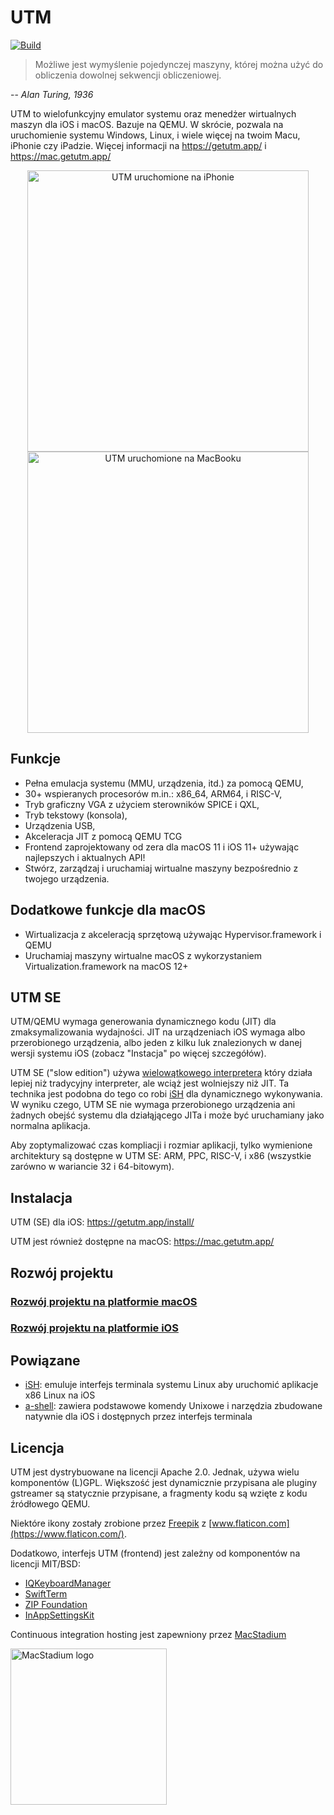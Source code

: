 #  UTM
[![Build](https://github.com/utmapp/UTM/workflows/Build/badge.svg?branch=master&event=push)][1]

> Możliwe jest wymyślenie pojedynczej maszyny, której można użyć do obliczenia dowolnej sekwencji obliczeniowej.

-- <cite>Alan Turing, 1936</cite>

UTM to wielofunkcyjny emulator systemu oraz menedżer wirtualnych maszyn dla iOS i macOS. Bazuje na QEMU. W skrócie, pozwala na uruchomienie systemu Windows, Linux, i wiele więcej na twoim Macu, iPhonie czy iPadzie. Więcej informacji na https://getutm.app/ i https://mac.getutm.app/

<p align="center">
  <img width="450px" alt="UTM uruchomione na iPhonie" src="screen.png">
  <br>
  <img width="450px" alt="UTM uruchomione na MacBooku" src="screenmac.png">
</p>

## Funkcje

* Pełna emulacja systemu (MMU, urządzenia, itd.) za pomocą QEMU,
* 30+ wspieranych procesorów m.in.: x86_64, ARM64, i RISC-V,
* Tryb graficzny VGA z użyciem sterowników SPICE i QXL,
* Tryb tekstowy (konsola),
* Urządzenia USB,
* Akceleracja JIT z pomocą QEMU TCG
* Frontend zaprojektowany od zera dla macOS 11 i iOS 11+ używając najlepszych i aktualnych API!
* Stwórz, zarządzaj i uruchamiaj wirtualne maszyny bezpośrednio z twojego urządzenia.

## Dodatkowe funkcje dla macOS

* Wirtualizacja z akceleracją sprzętową używając Hypervisor.framework i QEMU
* Uruchamiaj maszyny wirtualne macOS z wykorzystaniem Virtualization.framework na macOS 12+

## UTM SE

UTM/QEMU wymaga generowania dynamicznego kodu (JIT) dla zmaksymalizowania wydajności. JIT na urządzeniach iOS wymaga albo przerobionego urządzenia, albo jeden z kilku luk znalezionych w danej wersji systemu iOS (zobacz "Instacja" po więcej szczegółów).

UTM SE ("slow edition") używa [wielowątkowego interpretera][3] który działa lepiej niż tradycyjny interpreter, ale wciąż jest wolniejszy niż JIT. Ta technika jest podobna do tego co robi [iSH][4] dla dynamicznego wykonywania. W wyniku czego, UTM SE nie wymaga przerobionego urządzenia ani żadnych obejść systemu dla działąjącego JITa i może być uruchamiany jako normalna aplikacja.

Aby zoptymalizować czas kompliacji i rozmiar aplikacji, tylko wymienione architektury są dostępne w UTM SE: ARM, PPC, RISC-V, i x86 (wszystkie zarówno w wariancie 32 i 64-bitowym).

## Instalacja

UTM (SE) dla iOS: https://getutm.app/install/

UTM jest również dostępne na macOS: https://mac.getutm.app/

## Rozwój projektu

### [Rozwój projektu na platformie macOS](Documentation/MacDevelopment.md)

### [Rozwój projektu na platformie iOS](Documentation/iOSDevelopment.md)

## Powiązane

* [iSH][4]: emuluje interfejs terminala systemu Linux aby uruchomić aplikacje x86 Linux na iOS
* [a-shell][5]: zawiera podstawowe komendy Unixowe i narzędzia zbudowane natywnie dla iOS i dostępnych przez interfejs terminala

## Licencja

UTM jest dystrybuowane na licencji Apache 2.0. Jednak, używa wielu komponentów (L)GPL. Większość jest dynamicznie przypisana ale pluginy gstreamer są statycznie przypisane, a fragmenty kodu są wzięte z kodu źródłowego QEMU.

Niektóre ikony zostały zrobione przez [Freepik](https://www.freepik.com) z [www.flaticon.com](https://www.flaticon.com/).

Dodatkowo, interfejs UTM (frontend) jest zależny od komponentów na licencji MIT/BSD:

* [IQKeyboardManager](https://github.com/hackiftekhar/IQKeyboardManager)
* [SwiftTerm](https://github.com/migueldeicaza/SwiftTerm)
* [ZIP Foundation](https://github.com/weichsel/ZIPFoundation)
* [InAppSettingsKit](https://github.com/futuretap/InAppSettingsKit)

Continuous integration hosting jest zapewniony przez [MacStadium](https://www.macstadium.com/opensource)

[<img src="https://uploads-ssl.webflow.com/5ac3c046c82724970fc60918/5c019d917bba312af7553b49_MacStadium-developerlogo.png" alt="MacStadium logo" width="250">](https://www.macstadium.com)

  [1]: https://github.com/utmapp/UTM/actions?query=event%3Arelease+workflow%3ABuild
  [2]: screen.png
  [3]: https://github.com/ktemkin/qemu/blob/with_tcti/tcg/aarch64-tcti/README.md
  [4]: https://github.com/ish-app/ish
  [5]: https://github.com/holzschu/a-shell

